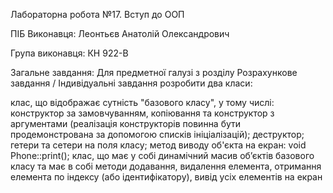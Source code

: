 Лабораторна робота №17. Вступ до ООП

ПІБ Виконавця: Леонтьєв Анатолій Олександрович

Група виконавця: КН 922-В

Загальне завдання: Для предметної галузі з розділу Розрахункове завдання / Iндивідуальні завдання розробити два класи:

клас, що відображає сутність "базового класу", у тому числі:
конструктор за замовчуванням, копіювання та конструктор з аргументами (реалізація конструкторів повинна бути продемонстрована за допомогою списків ініціалізацій);
деструктор;
гетери та сетери на поля класу;
метод виводу об'єкта на екран:
void Phone::print();
клас, що має у собі динамічний масив об’єктів базового класу та має в собі методи додавання, видалення елемента, отримання елемента по індексу (або ідентифікатору), вивід усіх елементів на екран
